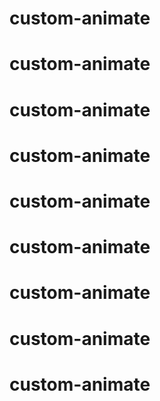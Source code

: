 # custom-animate
# custom-animate
# custom-animate
# custom-animate
# custom-animate
# custom-animate
# custom-animate
# custom-animate
# custom-animate

